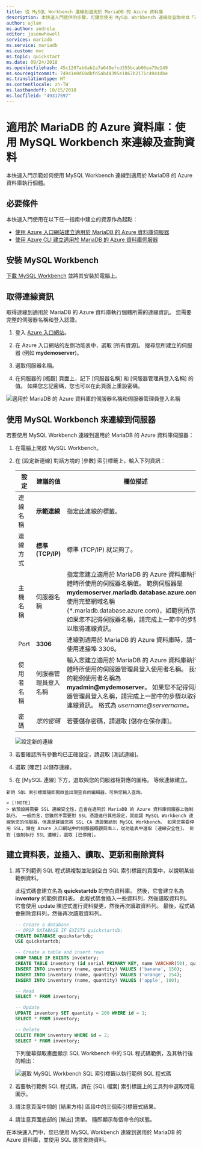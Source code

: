 ```yaml
---
title: 從 MySQL Workbench 連線到適用於 MariaDB 的 Azure 資料庫
description: 本快速入門提供的步驟，可讓您使用 MySQL Workbench 連線及查詢來自「適用於 MariaDB 的 Azure 資料庫」的資料。
author: ajlam
ms.author: andrela
editor: jasonwhowell
services: mariadb
ms.service: mariadb
ms.custom: mvc
ms.topic: quickstart
ms.date: 09/24/2018
ms.openlocfilehash: 45c1207ab6ab2a7a649efcd355bcab06ea79e149
ms.sourcegitcommit: 74941e0d60dbfd5ab44395e1867b2171c4944dbe
ms.translationtype: HT
ms.contentlocale: zh-TW
ms.lasthandoff: 10/15/2018
ms.locfileid: "49317597"
---
```

# <a name="azure-database-for-mariadb-use-mysql-workbench-to-connect-and-query-data"></a>適用於 MariaDB 的 Azure 資料庫︰使用 MySQL Workbench 來連線及查詢資料

本快速入門示範如何使用 MySQL Workbench 連線到適用於 MariaDB 的 Azure 資料庫執行個體。 

## <a name="prerequisites"></a>必要條件

本快速入門使用在以下任一指南中建立的資源作為起點：

- [使用 Azure 入口網站建立適用於 MariaDB 的 Azure 資料庫伺服器](./quickstart-create-mariadb-server-database-using-azure-portal.md)
- [使用 Azure CLI 建立適用於 MariaDB 的 Azure 資料庫伺服器](./quickstart-create-mariadb-server-database-using-azure-cli.md)

## <a name="install-mysql-workbench"></a>安裝 MySQL Workbench

[下載 MySQL Workbench](https://dev.mysql.com/downloads/workbench/) 並將其安裝於電腦上。

## <a name="get-connection-information"></a>取得連線資訊

取得連線到適用於 MariaDB 的 Azure 資料庫執行個體所需的連線資訊。 您需要完整的伺服器名稱和登入認證。

1. 登入 [Azure 入口網站](https://portal.azure.com/)。

2. 在 Azure 入口網站的左側功能表中，選取 [所有資源]。 搜尋您所建立的伺服器 (例如 **mydemoserver**)。

3. 選取伺服器名稱。

4. 在伺服器的 [概觀] 頁面上，記下 [伺服器名稱] 和 [伺服器管理員登入名稱] 的值。 如果您忘記密碼，您也可以在此頁面上重設密碼。

 ![適用於 MariaDB 的 Azure 資料庫的伺服器名稱和伺服器管理員登入名稱](./media/connect-workbench/1_server-overview-name-login.png)

## <a name="connect-to-the-server-by-using-mysql-workbench"></a>使用 MySQL Workbench 來連線到伺服器

若要使用 MySQL Workbench 連線到適用於 MariaDB 的 Azure 資料庫伺服器：

1.  在電腦上開啟 MySQL Workbench。 

2.  在 [設定新連線] 對話方塊的 [參數] 索引標籤上，輸入下列資訊︰

    | 設定 | 建議的值 | 欄位描述 |
    |---|---|---|
    |   連線名稱 | **示範連線** | 指定此連線的標籤。 |
    | 連線方式 | **標準 (TCP/IP)** | 標準 (TCP/IP) 就足夠了。 |
    | 主機名稱 | 伺服器名稱 | 指定您建立適用於 MariaDB 的 Azure 資料庫執行個體時所使用的伺服器名稱值。 範例伺服器是 **mydemoserver.mariadb.database.azure.com**。 使用完整網域名稱 (\*.mariadb.database.azure.com)，如範例所示。 如果您不記得伺服器名稱，請完成上一節中的步驟以取得連線資訊。  |
    | Port | **3306** | 連線到適用於 MariaDB 的 Azure 資料庫時，請一律使用連接埠 3306。 |
    | 使用者名稱 |  伺服器管理員登入名稱 | 輸入您建立適用於 MariaDB 的 Azure 資料庫執行個體時所使用的伺服器管理員登入使用者名稱。 我們的範例使用者名稱為 **myadmin@mydemoserver**。 如果您不記得伺服器管理員登入名稱，請完成上一節中的步驟以取得連線資訊。 格式為 *username@servername*。
    | 密碼 | *您的密碼* | 若要儲存密碼，請選取 [儲存在保存庫]。 |

    ![設定新的連線](./media/connect-workbench/2-setup-new-connection.png)

3.   若要確認所有參數均已正確設定，請選取 [測試連線]。 

4.   選取 [確定] 以儲存連線。 

5.   在 [MySQL 連線] 下方，選取與您的伺服器相對應的圖格。 等候連線建立。

    新的 SQL 索引標籤隨即開啟並出現空白的編輯器，可供您輸入查詢。
    
    > [!NOTE]
    > 依預設將需要 SSL 連線安全性，且會在適用於 MariaDB 的 Azure 資料庫伺服器上強制執行。 一般而言，您雖然不需要對 SSL 憑證進行其他設定，就能讓 MySQL Workbench 連線到您的伺服器，但還是建議您將 SSL CA 憑證繫結到 MySQL Workbench。 如果您需要停用 SSL，請在 Azure 入口網站中的伺服器概觀頁面上，從功能表中選取 [連線安全性]。 針對 [強制執行 SSL 連線]，選取 [已停用]。

## <a name="create-table-and-insert-read-update-and-delete-data"></a>建立資料表，並插入、讀取、更新和刪除資料

1. 將下列範例 SQL 程式碼複製並貼到空白 SQL 索引標籤的頁面中，以說明某些範例資料。

    此程式碼會建立名為 **quickstartdb** 的空白資料庫。 然後，它會建立名為 **inventory** 的範例資料表。 此程式碼會插入一些資料列，然後讀取資料列。 它會使用 update 陳述式進行資料變更，然後再次讀取資料列。 最後，程式碼會刪除資料列，然後再次讀取資料列。
    
    ```sql
    -- Create a database
    -- DROP DATABASE IF EXISTS quickstartdb;
    CREATE DATABASE quickstartdb;
    USE quickstartdb;
    
    -- Create a table and insert rows
    DROP TABLE IF EXISTS inventory;
    CREATE TABLE inventory (id serial PRIMARY KEY, name VARCHAR(50), quantity INTEGER);
    INSERT INTO inventory (name, quantity) VALUES ('banana', 150);
    INSERT INTO inventory (name, quantity) VALUES ('orange', 154);
    INSERT INTO inventory (name, quantity) VALUES ('apple', 100);
    
    -- Read
    SELECT * FROM inventory;
    
    -- Update
    UPDATE inventory SET quantity = 200 WHERE id = 1;
    SELECT * FROM inventory;
    
    -- Delete
    DELETE FROM inventory WHERE id = 2;
    SELECT * FROM inventory;
    ```

    下列螢幕擷取畫面顯示 SQL Workbench 中的 SQL 程式碼範例，及其執行後的輸出：
    
    ![選取 MySQL Workbench SQL 索引標籤以執行範例 SQL 程式碼](media/connect-workbench/3-workbench-sql-tab.png)

2. 若要執行範例 SQL 程式碼，請在 [SQL 檔案] 索引標籤上的工具列中選取閃電圖示。
3. 請注意頁面中間的 [結果方格] 區段中的三個索引標籤式結果。 
4. 請注意頁面底部的 [輸出] 清單。 隨即顯示每個命令的狀態。 

在本快速入門中，您已使用 MySQL Workbench 連線到適用於 MariaDB 的 Azure 資料庫，並使用 SQL 語言查詢資料。

<!--
## Next steps
> [!div class="nextstepaction"]
> [Migrate your database using Export and Import](./concepts-migrate-import-export.md)
-->